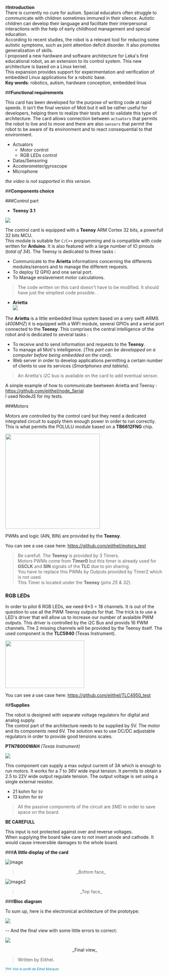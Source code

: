 #**Introduction**  
There is currently no cure for autism. Special educators often struggle to communicate with children
sometimes immured in their silence. Autistic children can develop their language and facilitate their
interpersonal interactions with the help of early childhood management and special education.   
According to recent studies, the robot is a relevant tool for reducing some autistic symptoms, such as
joint attention deficit disorder. It also promotes generalization of skills.   
I proposed a new hardware and software architecture for Leka's first educational robot, as an extension
to its control system. This new architecture is based on a Linux kernel.   
This expansion provides support for experimentation and verification of embedded Linux applications
for a robotic base.    
**Key words**: robotics, autism, hardware conception, embedded linux

##**Functional requirements**

This card has been developed for the purpose of writing code at rapid speeds. It isn't the final version of Moti but it will be rather useful for developers, helping them to realize their tests and to validate this type of architecture. The card allows connection between `actuators` that permits the robot to live and to move and there are also `sensors` that permit the robot to be aware of its environment and to react consequential to that environment.

* Actuators
  * Motor control
  * RGB LEDs control
*  Datas/Sensoring
  *  Accelerometer/gyroscope
  *  Microphone

_the video is not supported in this version._

##**Components choice**

###Control part

* **Teensy 3.1**  
  
  
![](https://github.com/eiithel/pcb/blob/master/Images/teensy.png)

The control card is equipped with a __Teensy__ ARM Cortex 32 bits, a powerfull 32 bits MCU.   
This module is suitable for `C/C++` programming and is compatible with code written for __Arduino__. It is also featured with a large number of IO pinouts (_total of 34_). The Teensy is dedicated to three tasks :

*  Communicate to the __Arietta__ informations concerning the differents modules/sensors and to manage the different requests.
* To deploy 12 GPIO and one serial port.
* To Manage enslavement motor calculations.

>The code written on this card doesn't have to be modified. It should have just the simpliest code possible.
.

   * **Arietta**  
![](http://www.acmesystems.it/products/ARIETTA-G25.jpg)  

The __Arietta__ is a little embedded linux system based on a very swift ARM9. (_400MHZ_) it is equipped with a WIFI module, several GPIOs and a serial port connected to the __Teensy__. This comprises the central intelligence of the robot and is dedicated to several tasks :

  * To receive and to send information and requests to the __Teensy__.
  * To manage all Moti's intelligence. (_This part can be developped on a computer before being embedded on the card_).
  * Web server in order to develop applications permitting a certain number of clients to use its services (_Smartphones and tablets_).

>An Arietta's i2C bus is available on the card to add eventual sensor.   

A simple example of how to communicate beetween Arietta and Teensy :  
<https://github.com/eiithel/node_Serial>   
I used NodeJS for my tests.


###Motors

Motors are controlled by the control card but they need a dedicated integrated circuit to supply them enough power in order to run correctly. This is what permits the POLULU module based on a __TB6612FNG__ chip.

<img src="http://www.robotshop.com/media/catalog/product/cache/1/image/800x800/9df78eab33525d08d6e5fb8d27136e95/p/o/pololu-dual-dc-motor-driver-1a-4-5v-3-5v-tb6612fng-4_1.jpg" width="300" height="300"/>

PWMs and logic (AIN, BIN) are provided by the **Teensy**.

You can see a use case here: <https://github.com/eiithel/motors_test>    

>Be carefull. The **Teensy** is provided by 3 Timers.  
Motors PWMs come from **Timer0** but this timer is already used for **GSCLK** and **SIN** signals of the **TLC** due to pin sharing.  
You have to replace this PWMs by Outputs provided by Timer2 which is not used.  
This Timer is located under the **Teensy** (_pins 25 & 32_).

### **RGB LEDs**

In order to pilot 6 RGB LEDs, we need 6*3 = 18 channels. It is out of the question to use all the PWM Teensy outputs for that. The trick is to use a LED's driver that will allow us to increase our number of avalaible PWM outputs. This driver is controlled by the i2C Bus and provids 16 PWM channels. The 2 missing channels will be provided by the Teensy itself. The used component is the __TLC5940__ (Texas Instrument).

<img src="http://www.ti.com/graphics/folders/partimages/TLC5940.jpg" width="250" height="150"/>

You can see a use case here: <https://github.com/eiithel/TLC4950_test>
 

##**Supplies**

The robot is designed with separate voltage regulators for digital and analog supply.   
The control part of the architecture needs to be supplied by 5V. The motor and its components need 6V. The solution was to use DC/DC adjustable regulators in order to provide good tensions scales.

**PTN78000WAH** _(Texas Instrument)_

![](http://uk.farnell.com/productimages/standard/en_GB/1564908-40.jpg)

This component can supply a max output current of 3A which is enough to run motors. It works for a 7 to 36V wide input tension. It permits to obtain a 2.5 to 22V wide output regulate tension. The output voltage is set using a single external resistor.

* 21 kohm for `5V`
* 13 kohm for `6V`
 
>All the passive components of the circuit are _SMD_ in order to save space on the board.

__BE CAREFULL__

This input is not protected against over and reverse voltages.  
When supplying the board take care to not invert anode and cathode. It would cause irreversible damages to the whole board.

###**A little display of the card**

![image](https://github.com/eiithel/PCB_english/blob/master/Images/PCB_bottom.jpg)
> <center>_Bottom face_</center>

![image2](https://github.com/eiithel/PCB_english/blob/master/Images/pcb_top.jpg)
><center>_Top face_</center>


###__Bloc diagram__

To sum up, here is the electronical architecture of the prototype:

![](https://github.com/eiithel/PCB_english/blob/master/Images/english.png)

--
And the final view with some little errors to correct:   

![](https://github.com/eiithel/PCB_english/blob/master/Images/topi.png)

<center>_Final view_</center>


> Written by Eiithel.

<a href="https://fr.linkedin.com/pub/ethel-marquer/84/151/485" style="text-decoration:none;"><span style="font: 80% Arial,sans-serif; color:#0783B6;"><img src="https://static.licdn.com/scds/common/u/img/webpromo/btn_in_20x15.png" width="20" height="15" alt="Voir le profil LinkedIn de Ethel Marquer" style="vertical-align:middle;" border="0">&nbsp;Voir le profil de Ethel Marquer</span></a>


